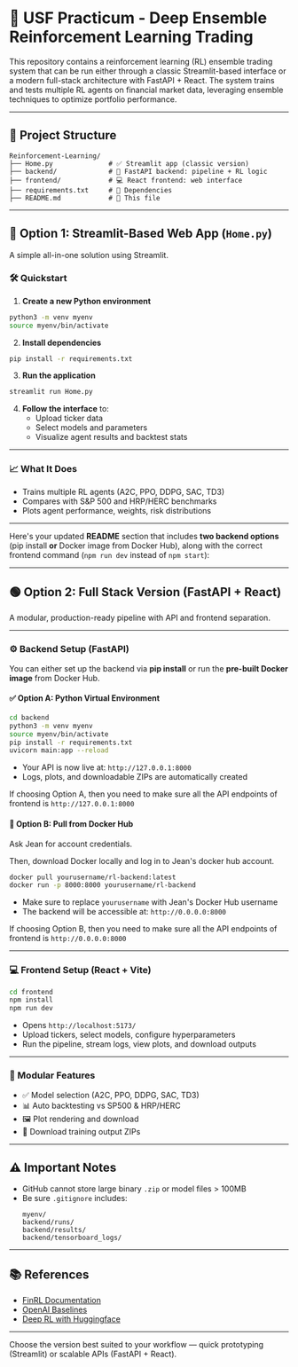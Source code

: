 # 🧠 USF Practicum - Deep Ensemble Reinforcement Learning Trading

This repository contains a reinforcement learning (RL) ensemble trading system that can be run either through a classic Streamlit-based interface or a modern full-stack architecture with FastAPI + React. The system trains and tests multiple RL agents on financial market data, leveraging ensemble techniques to optimize portfolio performance.

---

## 📁 Project Structure

```
Reinforcement-Learning/
├── Home.py              # ✅ Streamlit app (classic version)
├── backend/             # 🧠 FastAPI backend: pipeline + RL logic
├── frontend/            # 💻 React frontend: web interface
├── requirements.txt     # 🔧 Dependencies
├── README.md            # 📘 This file
```

---

## 🔵 Option 1: Streamlit-Based Web App (`Home.py`)

A simple all-in-one solution using Streamlit.

### 🛠 Quickstart

1. **Create a new Python environment**

```bash
python3 -m venv myenv
source myenv/bin/activate
```

2. **Install dependencies**

```bash
pip install -r requirements.txt
```

3. **Run the application**

```bash
streamlit run Home.py
```

4. **Follow the interface** to:
   - Upload ticker data
   - Select models and parameters
   - Visualize agent results and backtest stats

---

### 📈 What It Does

- Trains multiple RL agents (A2C, PPO, DDPG, SAC, TD3)
- Compares with S&P 500 and HRP/HERC benchmarks
- Plots agent performance, weights, risk distributions

---

Here's your updated **README** section that includes **two backend options** (pip install **or** Docker image from Docker Hub), along with the correct frontend command (`npm run dev` instead of `npm start`):

---

## 🟢 Option 2: Full Stack Version (FastAPI + React)

A modular, production-ready pipeline with API and frontend separation.

---

### ⚙️ Backend Setup (FastAPI)

You can either set up the backend via **pip install** or run the **pre-built Docker image** from Docker Hub.

#### ✅ Option A: Python Virtual Environment

```bash
cd backend
python3 -m venv myenv
source myenv/bin/activate
pip install -r requirements.txt
uvicorn main:app --reload
```

- Your API is now live at: `http://127.0.0.1:8000`
- Logs, plots, and downloadable ZIPs are automatically created

If choosing Option A, then you need to make sure all the API endpoints of frontend is `http://127.0.0.1:8000`

#### 🐳 Option B: Pull from Docker Hub

Ask Jean for account credentials.

Then, download Docker locally and log in to Jean's docker hub account.

```bash
docker pull yourusername/rl-backend:latest
docker run -p 8000:8000 yourusername/rl-backend
```

- Make sure to replace `yourusername` with Jean's Docker Hub username
- The backend will be accessible at: `http://0.0.0.0:8000`

If choosing Option B, then you need to make sure all the API endpoints of frontend is `http://0.0.0.0:8000`

---

### 💻 Frontend Setup (React + Vite)

```bash
cd frontend
npm install
npm run dev
```

- Opens `http://localhost:5173/`
- Upload tickers, select models, configure hyperparameters
- Run the pipeline, stream logs, view plots, and download outputs

---

### 🧱 Modular Features

- ✅ Model selection (A2C, PPO, DDPG, SAC, TD3)
- 📊 Auto backtesting vs SP500 & HRP/HERC
- 🖼️ Plot rendering and download
- 💾 Download training output ZIPs

---

## ⚠️ Important Notes

- GitHub cannot store large binary `.zip` or model files > 100MB
- Be sure `.gitignore` includes:
  ```gitignore
  myenv/
  backend/runs/
  backend/results/
  backend/tensorboard_logs/
  ```

---

## 📚 References

- [FinRL Documentation](https://finrl.readthedocs.io/en/latest/index.html)
- [OpenAI Baselines](https://spinningup.openai.com/en/latest/)
- [Deep RL with Huggingface](https://huggingface.co/blog/deep-rl-a2c)

---

Choose the version best suited to your workflow — quick prototyping (Streamlit) or scalable APIs (FastAPI + React).
